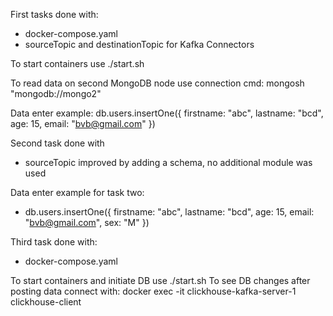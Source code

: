 First tasks done with:
- docker-compose.yaml
- sourceTopic and destinationTopic for Kafka Connectors

To start containers use ./start.sh

To read data on second MongoDB node use connection cmd: mongosh "mongodb://mongo2"

Data enter example: db.users.insertOne({ firstname: "abc", lastname: "bcd", age: 15, email: "bvb@gmail.com" })

Second task done with
- sourceTopic improved by adding a schema, no additional module was used

Data enter example for task two:
- db.users.insertOne({ firstname: "abc", lastname: "bcd", age: 15, email: "bvb@gmail.com", sex: "M" })

Third task done with:
- docker-compose.yaml

To start containers and initiate DB use ./start.sh
To see DB changes after posting data connect with: docker exec -it clickhouse-kafka-server-1 clickhouse-client